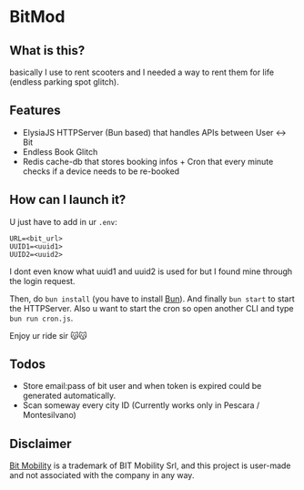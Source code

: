 # BitMod

## What is this?
basically I use to rent scooters and I needed a way to rent them for life (endless parking spot glitch).

## Features

- ElysiaJS HTTPServer (Bun based) that handles APIs between User <-> Bit
- Endless Book Glitch
- Redis cache-db that stores booking infos + Cron that every minute checks if a device needs to be re-booked

## How can I launch it?
U just have to add in ur `.env`:

```
URL=<bit_url>
UUID1=<uuid1>
UUID2=<uuid2>
```

I dont even know what uuid1 and uuid2 is used for but I found mine through the login request.

Then, do `bun install` (you have to install [Bun](https://bun.sh)).
And finally `bun start` to start the HTTPServer.
Also u want to start the cron so open another CLI and type `bun run cron.js`.

Enjoy ur ride sir 😽😽

## Todos

- Store email:pass of bit user and when token is expired could be generated automatically.
- Scan someway every city ID (Currently works only in Pescara / Montesilvano)

## Disclaimer
[Bit Mobility](https://bitmobility.it/) is a trademark of BIT Mobility Srl, and this project is user-made and not associated with the company in any way.
